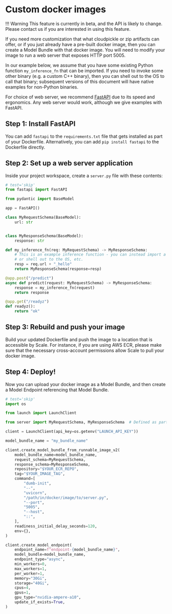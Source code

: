 # Custom docker images

!!! Warning
    This feature is currently in beta, and the API is likely to change. Please contact us if you are interested
    in using this feature.

If you need more customization that what cloudpickle or zip artifacts can offer, or if you just already have a pre-built
docker image, then you can create a Model Bundle with that docker image. You will need to modify your image to run a
web server that exposes HTTP port 5005.

In our example below, we assume that you have some existing Python function `my_inference_fn` that can be imported.
If you need to invoke some other binary (e.g. a custom C++ binary), then you can shell out to the OS to call that binary;
subsequent versions of this document will have native examples for non-Python binaries.

For choice of web server, we recommend [FastAPI](https://fastapi.tiangolo.com/lo/) due to its speed and ergonomics.
Any web server would work, although we give examples with FastAPI. 

## Step 1: Install FastAPI

You can add `fastapi` to the `requirements.txt` file that gets installed as part of your Dockerfile. Alternatively,
you can add `pip install fastapi` to the Dockerfile directly.

## Step 2: Set up a web server application

Inside your project workspace, create a `server.py` file with these contents:

```py
# test='skip'
from fastapi import FastAPI

from pydantic import BaseModel

app = FastAPI()

class MyRequestSchema(BaseModel):
    url: str


class MyResponseSchema(BaseModel):
    response: str

def my_inference_fn(req: MyRequestSchema) -> MyResponseSchema:
    # This is an example inference function - you can instead import a function from your own codebase,
    # or shell out to the OS, etc.
    resp = req.url + "_hello"
    return MyResponseSchema(response=resp)

@app.post("/predict")
async def predict(request: MyRequestSchema) -> MyResponseSchema:
    response = my_inference_fn(request)
    return response

@app.get("/readyz")
def readyz():
    return "ok"
```

## Step 3: Rebuild and push your image

Build your updated Dockerfile and push the image to a location that is accessible by Scale. For instance, if you are
using AWS ECR, please make sure that the necessary cross-account permissions allow Scale to pull your docker image.

## Step 4: Deploy!

Now you can upload your docker image as a Model Bundle, and then create a Model Endpoint referencing that Model Bundle.


```py
# test='skip'
import os

from launch import LaunchClient

from server import MyRequestSchema, MyResponseSchema  # Defined as part of your server.py

client = LaunchClient(api_key=os.getenv("LAUNCH_API_KEY"))

model_bundle_name = "my_bundle_name"

client.create_model_bundle_from_runnable_image_v2(
    model_bundle_name=model_bundle_name,
    request_schema=MyRequestSchema,
    response_schema=MyResponseSchema,
    repository="$YOUR_ECR_REPO",
    tag="$YOUR_IMAGE_TAG",
    command=[
        "dumb-init",
        "--",
        "uvicorn",
        "/path/in/docker/image/to/server.py",
        "--port",
        "5005",
        "--host",
        "::",
    ],
    readiness_initial_delay_seconds=120,
    env={},
)

client.create_model_endpoint(
    endpoint_name=f"endpoint-{model_bundle_name}",
    model_bundle=model_bundle_name,
    endpoint_type="async",
    min_workers=0,
    max_workers=1,
    per_worker=1,
    memory="30Gi",
    storage="40Gi",
    cpus=4,
    gpus=1,
    gpu_type="nvidia-ampere-a10",
    update_if_exists=True,
)
```
